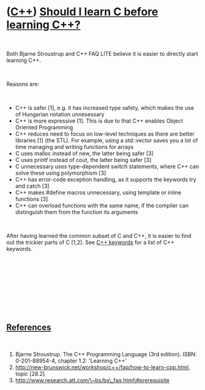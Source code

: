 
 

 

 

 

 

([C++](Cpp.md)) [Should I learn C before learning C++?](CppLearnCbeforeCpp.md)
================================================================================

 

Both Bjarne Stroustrup and C++ FAQ LITE believe it is easier to directly
start learning C++.

 

Reasons are:

 

-   C++ is safer \[1\], e.g. it has increased type safety, which makes
    the use of Hungarian notation unnesessary
-   C++ is more expressive \[1\]. This is due to that C++ enables Object
    Oriented Programming
-   C++ reduces need to focus on low-level techniques as there are
    better libraries \[1\] (the STL). For example, using a std::vector
    saves you a lot of time managing and writing functions for arrays
-   C uses malloc instead of new, the latter being safer \[3\]
-   C uses printf instead of cout, the latter being safer \[3\]
-   C unnecessary uses type-dependent switch statements, where C++ can
    solve these using polymorphism \[3\]
-   C++ has error-code exception handling, as it supports the keywords
    try and catch \[3\]
-   C++ makes \#define macros unnecessary, using template or inline
    functions \[3\]
-   C++ can overload functions with the same name, if the compiler can
    distinguish them from the function its arguments

 

After having learned the common subset of C and C++, it is easier to
find out the trickier parts of C \[1,2\]. See [C++
keywords](CppKeyword.md) for a list of C++ keywords.

 

 

 

 

 

[References](CppReferences.md)
-------------------------------

 

1.  Bjarne Stroustrup. The C++ Programming Language (3rd edition). ISBN:
    0-201-88954-4, chapter 1.2: 'Learning C++'
2.  http://new-brunswick.net/workshop/c++/faq/how-to-learn-cpp.html,
    topic \[28.2\]
3.  http://www.research.att.com/\~bs/bs\_faq.html\#prerequisite

 

 

 

 

 

 

